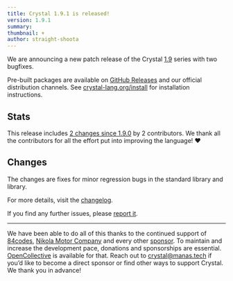 ```yaml
---
title: Crystal 1.9.1 is released!
version: 1.9.1
summary:
thumbnail: +
author: straight-shoota
---
```


We are announcing a new patch release of the Crystal [1.9](/2023/07/11/1.9.0-released/)
series with two bugfixes.

Pre-built packages are available on [GitHub Releases](https://github.com/crystal-lang/crystal/releases/tag/1.9.1)
and our official distribution channels.
See [crystal-lang.org/install](https://crystal-lang.org/install/) for
installation instructions.

## Stats

This release includes [2 changes since 1.9.0](https://github.com/crystal-lang/crystal/pulls?q=is%3Apr+milestone%3A1.9.1)
by 2 contributors. We thank all the contributors for all the effort put into
improving the language! ❤️

## Changes

The changes are fixes for minor regression bugs in the standard library and library.

For more details, visit the [changelog](https://github.com/crystal-lang/crystal/releases/tag/1.8.1).

If you find any further issues, please [report it](https://github.com/crystal-lang/crystal/issues/).

---

We have been able to do all of this thanks to the continued support of [84codes](https://www.84codes.com/),
[Nikola Motor Company](https://nikolamotor.com/) and every other [sponsor](/sponsors).
To maintain and increase the development pace, donations and sponsorships are
essential. [OpenCollective](https://opencollective.com/crystal-lang) is
available for that. Reach out to [crystal@manas.tech](mailto:crystal@manas.tech)
if you’d like to become a direct sponsor or find other ways to support Crystal.
We thank you in advance!
